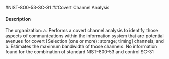 #NIST-800-53-SC-31
##Covert Channel Analysis
#### Description
The organization:
  a.  Performs a covert channel analysis to identify those aspects of communications within the information system that are potential avenues for covert [Selection (one or more): storage; timing] channels; and
  b.  Estimates the maximum bandwidth of those channels.
No information found for the combination of standard NIST-800-53 and control SC-31
